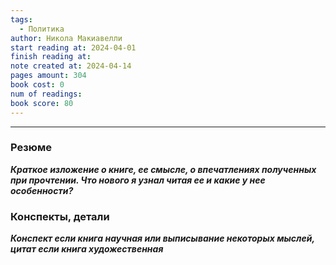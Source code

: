 ```yaml
---
tags:
  - Политика
author: Никола Макиавелли
start reading at: 2024-04-01
finish reading at: 
note created at: 2024-04-14
pages amount: 304
book cost: 0
num of readings: 
book score: 80
---
```

----

### Резюме
***Краткое изложение о книге, ее смысле, о впечатлениях полученных при прочтении. Что нового я узнал читая ее и какие у нее особенности?***

### Конспекты, детали
***Конспект если книга научная или выписывание некоторых мыслей, цитат если книга художественная***
